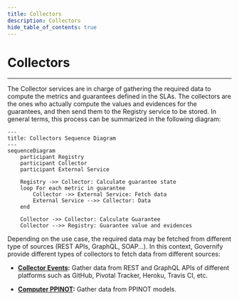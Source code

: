 ```yaml
---
title: Collectors
description: Collectors
hide_table_of_contents: true
---
```


# Collectors

---

The Collector services are in charge of gathering the required data to compute the metrics and guarantees defined in the SLAs. The collectors are the ones who actually compute the values and evidences for the guarantees, and then send them to the Registry service to be stored. In general terms, this process can be summarized in the following diagram:

```mermaid
---
title: Collectors Sequence Diagram
---
sequenceDiagram
    participant Registry
    participant Collector
    participant External Service

    Registry ->> Collector: Calculate guarantee state
    loop For each metric in guarantee
        Collector ->> External Service: Fetch data
        External Service -->> Collector: Data
    end

    Collector ->> Collector: Calculate Guarantee
    Collector -->> Registry: Guarantee value and evidences
```

Depending on the use case, the required data may be fetched from different type of sources (REST APIs, GraphQL, SOAP...). In this context, Governify provide different types of collectors to fetch data from different sources:

* **[Collector Events](/development/services/collectors/collector-events):** Gather data from REST and GraphQL APIs of different platforms such as GitHub, Pivotal Tracker, Heroku, Travis CI, etc.

* **[Computer PPINOT](/development/services/collectors/computer-ppinot):** Gather data from PPINOT models.